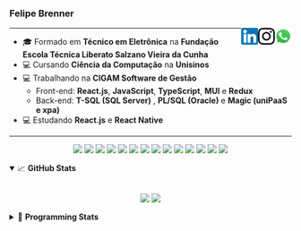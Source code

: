 <h3>Felipe Brenner</h3>

<a href="https://api.whatsapp.com/send?phone=5551995585968" target="_blank" rel="nofollow"><img align="right" width="30rem" src="./assets/whatsapp.png" alt="Whatsapp: +55 51995585968"/></a>
<a href="https://www.instagram.com/felipeobrenner/" target="_blank" rel="nofollow"><img align="right" width="30rem" src="./assets/instagram.png" alt="Instagram: @felipeobrenner"/></a>
<a href="https://www.linkedin.com/in/felipe-de-oliveira-brenner/" target="_blank" rel="nofollow"><img align="right" width="30rem" src="./assets/linkedin.png" alt="LinkedIn: @felipe-de-oliveira-brenner"/></a>

---

- 🎓 Formado em **Técnico em Eletrônica** na **Fundação Escola Técnica Liberato Salzano Vieira da Cunha**
- 💻 Cursando **Ciência da Computação** na **Unisinos**
- 💻 Trabalhando na **CIGAM Software de Gestão**
  - Front-end: **React.js**, **JavaScript**, **TypeScript**, **MUI** e **Redux**
  - Back-end: **T-SQL (SQL Server)** , **PL/SQL (Oracle)** e **Magic (uniPaaS e xpa)**
- 💻 Estudando **React.js** e **React Native**

---

<p align='center'>
  <img width="35rem" src="https://cdn.jsdelivr.net/gh/devicons/devicon/icons/react/react-original.svg" />
  <img width="35rem" src="https://cdn.jsdelivr.net/gh/devicons/devicon/icons/javascript/javascript-plain.svg" />
  <img width="35rem" src="https://cdn.jsdelivr.net/gh/devicons/devicon/icons/typescript/typescript-plain.svg" />
  <img width="35rem" src="https://cdn.jsdelivr.net/gh/devicons/devicon/icons/materialui/materialui-plain.svg" />
  <img width="35rem" src="https://cdn.jsdelivr.net/gh/devicons/devicon/icons/redux/redux-original.svg" />
  <img width="35rem" src="https://cdn.jsdelivr.net/gh/devicons/devicon/icons/css3/css3-plain.svg" />
  <img width="35rem" src="https://cdn.jsdelivr.net/gh/devicons/devicon/icons/html5/html5-plain.svg" />
  <img width="35rem" src="https://cdn.jsdelivr.net/gh/devicons/devicon/icons/vscode/vscode-original.svg" />
  <img width="35rem" src="https://cdn.jsdelivr.net/gh/devicons/devicon/icons/git/git-original.svg" />
  <img width="35rem" src="https://cdn.jsdelivr.net/gh/devicons/devicon/icons/yarn/yarn-original.svg" />
  <img width="35rem" src="https://cdn.jsdelivr.net/gh/devicons/devicon/icons/npm/npm-original-wordmark.svg" />
  <img width="35rem" src="https://cdn.jsdelivr.net/gh/devicons/devicon/icons/microsoftsqlserver/microsoftsqlserver-plain.svg" />
  <img width="35rem" src="https://cdn.jsdelivr.net/gh/devicons/devicon/icons/oracle/oracle-original.svg" />
  <img width="35rem" src="https://cdn.jsdelivr.net/gh/devicons/devicon/icons/ubuntu/ubuntu-plain.svg" />
</p>

<details open>
  <summary>📈 <b>GitHub Stats</b></summary>
  <br>
  <p align="center">
  <img src="https://github-readme-stats.vercel.app/api?username=felipebrenner&show_icons=true&theme=dark"/>
  <img src="https://github-readme-stats.vercel.app/api/top-langs/?username=felipebrenner&layout=compact&theme=dark">
  </p>

</details>

<details>
  <summary>🤖 <b>Programming Stats</b></summary>
  <br/>

  <!--START_SECTION:waka-->
**🐱 My GitHub Data** 

> 🏆 117 Contributions in the Year 2022
 > 
> 📦 185.0 kB Used in GitHub's Storage 
 > 
> 🚫 Not Opted to Hire
 > 
> 📜 22 Public Repositories 
 > 
> 🔑 1 Private Repository 
 > 
**I'm a Night 🦉** 

```text
🌞 Morning    59 commits     ███░░░░░░░░░░░░░░░░░░░░░░   11.87% 
🌆 Daytime    155 commits    ███████░░░░░░░░░░░░░░░░░░   31.19% 
🌃 Evening    276 commits    ██████████████░░░░░░░░░░░   55.53% 
🌙 Night      7 commits      ░░░░░░░░░░░░░░░░░░░░░░░░░   1.41%

```
📅 **I'm Most Productive on Sunday** 

```text
Monday       86 commits     ████░░░░░░░░░░░░░░░░░░░░░   17.3% 
Tuesday      94 commits     ████░░░░░░░░░░░░░░░░░░░░░   18.91% 
Wednesday    62 commits     ███░░░░░░░░░░░░░░░░░░░░░░   12.47% 
Thursday     59 commits     ███░░░░░░░░░░░░░░░░░░░░░░   11.87% 
Friday       42 commits     ██░░░░░░░░░░░░░░░░░░░░░░░   8.45% 
Saturday     47 commits     ██░░░░░░░░░░░░░░░░░░░░░░░   9.46% 
Sunday       107 commits    █████░░░░░░░░░░░░░░░░░░░░   21.53%

```


📊 **This Week I Spent My Time On** 

```text
💬 Programming Languages: 
TypeScript               16 hrs 36 mins      ██████████░░░░░░░░░░░░░░░   43.38% 
C++                      10 hrs 5 mins       ██████░░░░░░░░░░░░░░░░░░░   26.37% 
JavaScript               5 hrs 10 mins       ███░░░░░░░░░░░░░░░░░░░░░░   13.52% 
Python                   2 hrs 4 mins        █░░░░░░░░░░░░░░░░░░░░░░░░   5.4% 
C                        1 hr 27 mins        █░░░░░░░░░░░░░░░░░░░░░░░░   3.81%

🔥 Editors: 
VS Code                  38 hrs 15 mins      █████████████████████████   100.0%

🐱‍💻 Projects: 
www_CGFrontEnd           15 hrs 43 mins      ██████████░░░░░░░░░░░░░░░   41.09% 
2022-1-Processamento-Graf10 hrs 25 mins      ██████░░░░░░░░░░░░░░░░░░░   27.23% 
expressions-language     4 hrs 55 mins       ███░░░░░░░░░░░░░░░░░░░░░░   12.89% 
genetic-algorithm-traveli1 hr 58 mins        █░░░░░░░░░░░░░░░░░░░░░░░░   5.18% 
Call-Of-Butantan-Corona-W1 hr 55 mins        █░░░░░░░░░░░░░░░░░░░░░░░░   5.03%

💻 Operating System: 
Linux                    38 hrs 15 mins      █████████████████████████   100.0%

```

**I Mostly Code in TypeScript** 

```text
TypeScript               9 repos             █████████░░░░░░░░░░░░░░░░   36.0% 
Java                     3 repos             ███░░░░░░░░░░░░░░░░░░░░░░   12.0% 
JavaScript               3 repos             ███░░░░░░░░░░░░░░░░░░░░░░   12.0% 
CSS                      2 repos             ██░░░░░░░░░░░░░░░░░░░░░░░   8.0% 
Assembly                 1 repo              █░░░░░░░░░░░░░░░░░░░░░░░░   4.0%

```



 Last Updated on 19/04/2022 03:28:20 UTC
<!--END_SECTION:waka-->
</details>
